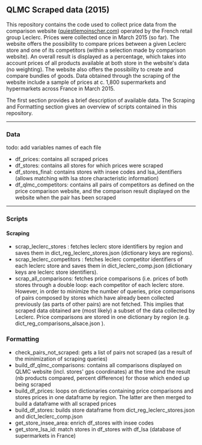 ## QLMC Scraped data (2015)

This repository contains the code used to collect price data from the comparison website ([quiestlemoinscher.com](http://www.quiestlemoinscher.com/)) operated by the French retail group Leclerc. Prices were collected once in March 2015 (so far).
The website offers the possibility to compare prices between a given Leclerc store and one of its competitors (within a selection made by comparison website). An overall result is displayed as a percentage, which takes into account prices of all products available at both store in the website's data  (no weighting). The website also offers the possibility to create and compare bundles of goods.
Data obtained through the scraping of the website include a sample of prices at c. 1,800 supermarkets and hypermarkets across France in March 2015.

The first section provides a brief description of available data. The Scraping and Formatting section gives an overview of scripts contained in this repository.

----------

### Data

todo: add variables names of each file

- df_prices: contains all scraped prices
- df_stores: contains all stores for which prices were scraped
- df_stores_final: contains stores with insee codes and lsa_identifiers (allows matching with lsa store characteristic information)
- df_qlmc_competitors: contains all pairs of competitors as defined on the price comparison website, and the comparison result displayed on the website when the pair has been scraped

----------

### Scripts

#### Scraping

- scrap_leclerc_stores : fetches leclerc store identifiers by region and saves them in dict_reg_leclerc_stores.json (dictionary keys are regions).
- scrap_leclerc_competitors : fetches leclerc competitor identifiers of each leclerc store and saves them in dict_leclerc_comp.json (dictionary keys are leclerc store identifiers).
- scrap_all_comparisons: fetches price comparisons (i.e. prices of both stores through a double loop: each competitor of each leclerc store. However, in order to minimize the number of queries, price comparisons of pairs composed by stores which have already been collected previously (as parts of other pairs) are not fetched. This implies that scraped data obtained are (most likely) a subset of the data collected by Leclerc. Price comparisons are stored in one dictionary by region (e.g. dict_reg_comparisons_alsace.json ).

### Formatting

- check_pairs_not_scraped: gets a list of pairs not scraped (as a result of the minimization of scraping queries)
- build_df_qlmc_comparisons: contains all comparisons displayed on QLMC website (incl. stores' gps coordinates) at the time and the result (nb products compared, percent difference) for those which ended up being scraped
- build_df_prices: loops on dictionaries containing price comparisons and stores prices in one dataframe by region. The latter are then merged to build a dataframe with all scraped prices
- build_df_stores: builds store dataframe from dict_reg_leclerc_stores.json and dict_leclerc_comp.json
- get_store_insee_area: enrich df_stores with insee codes
- get_store_lsa_id: match stores in df_stores with df_lsa (database of supermarkets in France)
